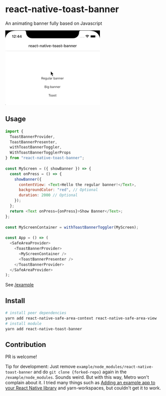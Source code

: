 # react-native-toast-banner

An animating banner fully based on Javascript

<img src="https://github.com/benevbright/react-native-toast-banner/blob/master/docs/demo.gif?raw=true">

## Usage

```js
import {
  ToastBannerProvider,
  ToastBannerPresenter,
  withToastBannerToggler,
  WithToastBannerTogglerProps
} from "react-native-toast-banner";

const MyScreen = ({ showBanner }) => {
  const onPress = () => {
    showBanner({
      contentView: <Text>Hello the regular banner!</Text>,
      backgroundColor: "red", // Optional
      duration: 2000 // Optional
    });
  };
  return <Text onPress={onPress}>Show Banner</Text>;
};

const MyScreenContainer = withToastBannerToggler(MyScreen);

const App = () => (
  <SafeAreaProvider>
    <ToastBannerProvider>
      <MyScreenContainer />
      <ToastBannerPresenter />
    </ToastBannerProvider>
  </SafeAreaProvider>
);
```

See [/example](https://github.com/benevbright/react-native-toast-banner/tree/master/example/src)

## Install

```bash
# install peer dependencies
yarn add react-native-safe-area-context react-native-safe-area-view
# install module
yarn add react-native-toast-banner
```

## Contribution

PR is welcome!

Tip for development: Just remove `example/node_modules/react-native-toast-banner` and do `git clone {forked-repo}` again in the `/example/node_modules`. Sounds weird. But with this way, Metro won't complain about it. I tried many things such as [Adding an example app to your React Native library](https://callstack.com/blog/adding-an-example-app-to-your-react-native-library/) and yarn-workspaces, but couldn't get it to work.
